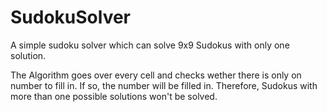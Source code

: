 # SudokuSolver
A simple sudoku solver which can solve 9x9 Sudokus with only one solution.

The Algorithm goes over every cell and checks wether there is only on number to fill in. If so, the number will be filled in.
Therefore, Sudokus with more than one possible solutions won't be solved.


